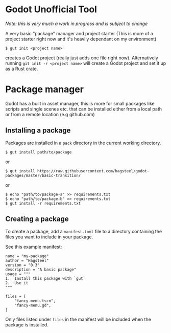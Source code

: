 # Godot Unofficial Tool

*Note: this is very much a work in progress and is subject to change*

A very basic "package" manager and project starter
(This is more of a project starter right now and it's heavily dependant on my
environment)

```
$ gut init <project name>
```

creates a Godot project (really just adds one file right now).
Alternatively running `git init -r <project name>` will create a Godot project
and set it up as a Rust crate.


# Package manager

Godot has a built in asset manager, this is more for small packages like scripts
and single scenes etc. that can be installed either from a local path or from a
remote location (e.g github.com)

## Installing a package

Packages are installed in a `pack` directory in the current working directory.


```
$ gut install path/to/package
```

or

```
$ gut install https://raw.githubusercontent.com/hagsteel/godot-packages/master/basic-transition/
```

or 

```
$ echo "path/to/package-a" >> requirements.txt
$ echo "path/to/package-b" >> requirements.txt
$ gut install -r requirements.txt
```

## Creating a package

To create a package, add a `manifest.toml` file to a directory containing the
files you want to include in your package.

See this example manifest:

```
name = "my-package"
author = "Hagsteel"
version = "0.3"
description = "A basic package"
usage = """
1.  Install this package with `gut`
2.  Use it
"""

files = [
    "fancy-menu.tscn",
    "fancy-menu.gd",
]
```

Only files listed under `files` in the manifest will be included when the package is installed.
